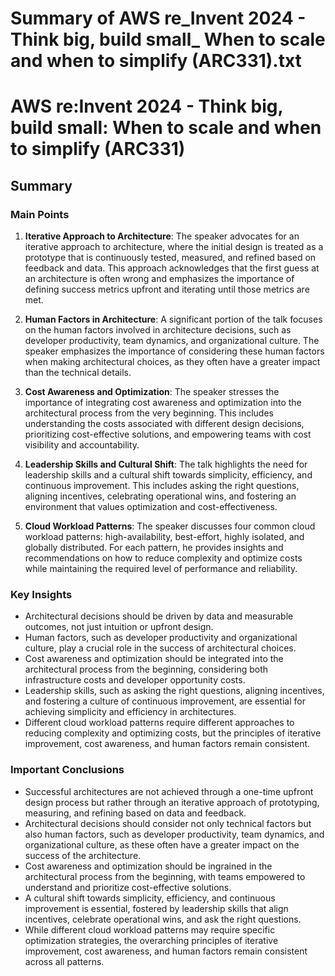 # Summary of AWS re_Invent 2024 - Think big, build small_ When to scale and when to simplify (ARC331).txt

# AWS re:Invent 2024 - Think big, build small: When to scale and when to simplify (ARC331)

## Summary

### Main Points

1. **Iterative Approach to Architecture**: The speaker advocates for an iterative approach to architecture, where the initial design is treated as a prototype that is continuously tested, measured, and refined based on feedback and data. This approach acknowledges that the first guess at an architecture is often wrong and emphasizes the importance of defining success metrics upfront and iterating until those metrics are met.

2. **Human Factors in Architecture**: A significant portion of the talk focuses on the human factors involved in architecture decisions, such as developer productivity, team dynamics, and organizational culture. The speaker emphasizes the importance of considering these human factors when making architectural choices, as they often have a greater impact than the technical details.

3. **Cost Awareness and Optimization**: The speaker stresses the importance of integrating cost awareness and optimization into the architectural process from the very beginning. This includes understanding the costs associated with different design decisions, prioritizing cost-effective solutions, and empowering teams with cost visibility and accountability.

4. **Leadership Skills and Cultural Shift**: The talk highlights the need for leadership skills and a cultural shift towards simplicity, efficiency, and continuous improvement. This includes asking the right questions, aligning incentives, celebrating operational wins, and fostering an environment that values optimization and cost-effectiveness.

5. **Cloud Workload Patterns**: The speaker discusses four common cloud workload patterns: high-availability, best-effort, highly isolated, and globally distributed. For each pattern, he provides insights and recommendations on how to reduce complexity and optimize costs while maintaining the required level of performance and reliability.

### Key Insights

- Architectural decisions should be driven by data and measurable outcomes, not just intuition or upfront design.
- Human factors, such as developer productivity and organizational culture, play a crucial role in the success of architectural choices.
- Cost awareness and optimization should be integrated into the architectural process from the beginning, considering both infrastructure costs and developer opportunity costs.
- Leadership skills, such as asking the right questions, aligning incentives, and fostering a culture of continuous improvement, are essential for achieving simplicity and efficiency in architectures.
- Different cloud workload patterns require different approaches to reducing complexity and optimizing costs, but the principles of iterative improvement, cost awareness, and human factors remain consistent.

### Important Conclusions

- Successful architectures are not achieved through a one-time upfront design process but rather through an iterative approach of prototyping, measuring, and refining based on data and feedback.
- Architectural decisions should consider not only technical factors but also human factors, such as developer productivity, team dynamics, and organizational culture, as these often have a greater impact on the success of the architecture.
- Cost awareness and optimization should be ingrained in the architectural process from the beginning, with teams empowered to understand and prioritize cost-effective solutions.
- A cultural shift towards simplicity, efficiency, and continuous improvement is essential, fostered by leadership skills that align incentives, celebrate operational wins, and ask the right questions.
- While different cloud workload patterns may require specific optimization strategies, the overarching principles of iterative improvement, cost awareness, and human factors remain consistent across all patterns.